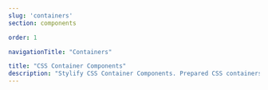 ```yaml
---
slug: 'containers'
section: components

order: 1

navigationTitle: "Containers"

title: "CSS Container Components"
description: "Stylify CSS Container Components. Prepared CSS containers for your next web project. Copy&Paste, without CSS framework."
---
```


<interactive-preview class="margin-bottom:48px"
title="Containers"
html-snippet="components/containers"></interactive-preview>

<interactive-preview
title="Containers - using components"
html-snippet="components/containers-components"></interactive-preview>
